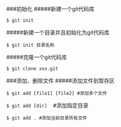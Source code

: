 ###初始化
#####新建一个git代码库
<pre><code>$ git init</code></pre>
#####新建一个目录并且初始化为git代码库
<pre><code>$ git init 目录名称</code></pre>
#####克隆一个git代码库
<pre><code>$ git clone xxx.git</code></pre>

###添加、删除文件
#####添加文件到暂存区
<pre><code>$ git add [file1] [file2] #添加多个文件</code></pre>
<pre><code>$ git add [dir] </code> #添加指定目录</pre>
<pre><code>$ git add . #添加当前目录所有文件</code></pre>
